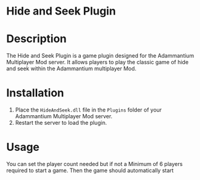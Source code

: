 # Hide and Seek Plugin


# Description 
The Hide and Seek Plugin is a game plugin designed for the Adammantium Multiplayer Mod server. It allows players to play the classic game of hide and seek within the Adammantium multiplayer Mod.

# Installation 
1. Place the `HideAndSeek.dll` file in the `Plugins` folder of your Adammantium Multiplayer Mod server.
2. Restart the server to load the plugin.
 
# Usage 
You can set the player count needed but if not a Minimum of 6 players required to start a game.
Then the game should automatically start




